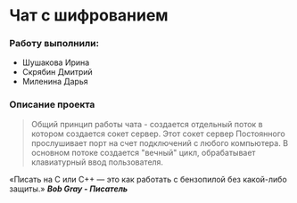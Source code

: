 Чат с шифрованием
===

### Работу выполнили:
- Шушакова Ирина
- Скрябин Дмитрий
- Миленина Дарья

### **Описание проекта**
>Общий принцип работы чата - создается отдельный поток в котором создается сокет сервер. Этот сокет сервер Постоянного прослушивает порт на счет подключений с любого компьютера. В основном потоке создается "вечный" цикл, обрабатывает клавиатурный ввод пользователя.


 «Писать на C или C++ — это как работать с бензопилой без какой-либо защиты.»
 ***Bob Gray - Писатель***
